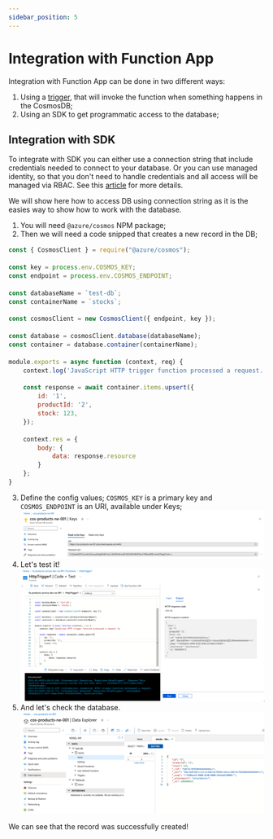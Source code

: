 ```yaml
---
sidebar_position: 5
---
```


# Integration with Function App

Integration with Function App can be done in two different ways:
1. Using a [trigger](https://learn.microsoft.com/en-us/azure/azure-functions/functions-create-cosmos-db-triggered-function), that will invoke the function when something happens in the CosmosDB;
2. Using an SDK to get programmatic access to the database;

## Integration with SDK

To integrate with SDK you can either use a connection string that include credentials needed to connect to your database.
Or you can use managed identity, so that you don't need to handle credentials and all access will be managed via RBAC.
See this [article](https://learn.microsoft.com/en-us/azure/cosmos-db/nosql/quickstart-nodejs?tabs=azure-portal%2Cpasswordless%2Clinux%2Csign-in-azure-cli#authenticate-the-client) for more details.

We will show here how to access DB using connection string as it is the easies way to show how to work with the database.

1. You will need `@azure/cosmos` NPM package;
2. Then we will need a code snipped that creates a new record in the DB;
```js
const { CosmosClient } = require("@azure/cosmos");

const key = process.env.COSMOS_KEY;
const endpoint = process.env.COSMOS_ENDPOINT;

const databaseName = `test-db`;
const containerName = `stocks`;

const cosmosClient = new CosmosClient({ endpoint, key });

const database = cosmosClient.database(databaseName);
const container = database.container(containerName);

module.exports = async function (context, req) {
    context.log('JavaScript HTTP trigger function processed a request.');

    const response = await container.items.upsert({
        id: '1',
        productId: '2',
        stock: 123,
    });

    context.res = {
        body: {
            data: response.resource
        }
    };
}
```
3. Define the config values; `COSMOS_KEY` is a primary key and `COSMOS_ENDPOINT` is an URI, available under Keys;
![img_1.png](assets/cosmos-db-keys.png)
4. Let's test it!
![img_2.png](assets/testing-cosmos-db-and-functions.png)
5. And let's check the database.
![img_3.png](assets/showing-the-results-of-integrations.png)

We can see that the record was successfully created!
